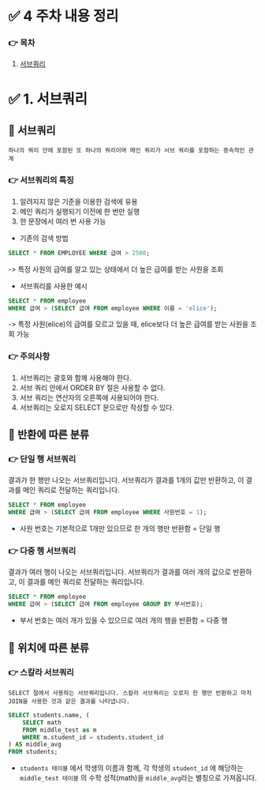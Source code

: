 # ✅ 4 주차 내용 정리

### 👉 목차
1. [서브쿼리](#1-서브쿼리)

# ✅ 1. 서브쿼리


## 📌 서브쿼리
```
하나의 쿼리 안에 포함된 또 하나의 쿼리이며 메인 쿼리가 서브 쿼리를 포함하는 종속적인 관계
```


### 👉 서브쿼리의 특징
1. 알려지지 않은 기준을 이용한 검색에 유용
2. 메인 쿼리가 실행되기 이전에 한 번만 실행
3. 한 문장에서 여러 번 사용 가능

- 기존의 검색 방법
```sql
SELECT * FROM EMPLOYEE WHERE 급여 > 2500;
```
-> 특정 사원의 급여를 알고 있는 상태에서 더 높은 급여를 받는 사원을 조회


- 서브쿼리를 사용한 예시
```sql
SELECT * FROM employee
WHERE 급여 > (SELECT 급여 FROM employee WHERE 이름 = 'elice');
```
-> 특정 사원(elice)의 급여를 모르고 있을 때, elice보다 더 높은 급여를 받는 사원을 조회 가능


### 👉 주의사항
1. 서브쿼리는 괄호와 함께 사용해야 한다.
2. 서브 쿼리 안에서 ORDER BY 절은 사용할 수 없다.
3. 서브 쿼리는 연산자의 오른쪽에 사용되어야 한다.
4. 서브쿼리는 오로지 SELECT 문으로만 작성할 수 있다.




## 📌 반환에 따른 분류
### 👉 단일 행 서브쿼리
결과가 한 행만 나오는 서브쿼리입니다. 서브쿼리가 결과를 1개의 값만 반환하고, 이 결과를 메인 쿼리로 전달하는 쿼리입니다.

```SQL
SELECT * FROM employee
WHERE 급여 > (SELECT 급여 FROM employee WHERE 사원번호 = 1);
```
- 사원 번호는 기본적으로 1개만 있으므로 한 개의 행만 반환함 = 단일 행


### 👉 다중 행 서브쿼리
결과가 여러 행이 나오는 서브쿼리입니다. 서브쿼리가 결과를 여러 개의 값으로 반환하고, 이 결과를 메인 쿼리로 전달하는 쿼리입니다.

```SQL
SELECT * FROM employee
WHERE 급여 > (SELECT 급여 FROM employee GROUP BY 부서번호);
```
- 부서 번호는 여러 개가 있을 수 있으므로 여러 개의 행을 반환함 = 다중 행



## 📌 위치에 따른 분류
### 👉 스칼라 서브쿼리
```
SELECT 절에서 사용하는 서브쿼리입니다. 스칼라 서브쿼리는 오로지 한 행만 반환하고 마치 JOIN을 사용한 것과 같은 결과를 나타냅니다.
```

```sql
SELECT students.name, (
    SELECT math
    FROM middle_test as m
    WHERE m.student_id = students.student_id
) AS middle_avg
FROM students;
```

- `students 테이블` 에서 학생의 이름과 함께, 각 학생의 `student_id` 에 해당하는 `middle_test 테이블` 의 수학 성적(math)을 `middle_avg`라는 별칭으로 가져옵니다.